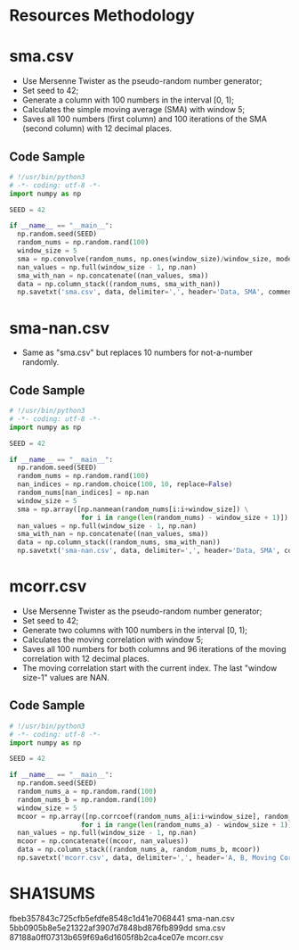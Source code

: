 # Resources Methodology

# sma.csv
* Use Mersenne Twister as the pseudo-random number generator;  
* Set seed to 42;  
* Generate a column with 100 numbers in the interval [0, 1);  
* Calculates the simple moving average (SMA) with window 5;  
* Saves all 100 numbers (first column) and 100 iterations of the SMA (second column) with 12 decimal places.  

## Code Sample  
```python
# !/usr/bin/python3
# -*- coding: utf-8 -*-
import numpy as np

SEED = 42

if __name__ == "__main__":
  np.random.seed(SEED)
  random_nums = np.random.rand(100) 
  window_size = 5
  sma = np.convolve(random_nums, np.ones(window_size)/window_size, mode='valid')
  nan_values = np.full(window_size - 1, np.nan) 
  sma_with_nan = np.concatenate((nan_values, sma))
  data = np.column_stack((random_nums, sma_with_nan))
  np.savetxt('sma.csv', data, delimiter=',', header='Data, SMA', comments='', fmt='%.12f')
```

# sma-nan.csv  
* Same as "sma.csv" but replaces 10 numbers for not-a-number randomly.  
## Code Sample
```python
# !/usr/bin/python3
# -*- coding: utf-8 -*-
import numpy as np

SEED = 42

if __name__ == "__main__":
  np.random.seed(SEED)
  random_nums = np.random.rand(100) 
  nan_indices = np.random.choice(100, 10, replace=False)
  random_nums[nan_indices] = np.nan
  window_size = 5
  sma = np.array([np.nanmean(random_nums[i:i+window_size]) \
                  for i in range(len(random_nums) - window_size + 1)])
  nan_values = np.full(window_size - 1, np.nan) 
  sma_with_nan = np.concatenate((nan_values, sma))
  data = np.column_stack((random_nums, sma_with_nan))
  np.savetxt('sma-nan.csv', data, delimiter=',', header='Data, SMA', comments='', fmt='%.12f')
```

# mcorr.csv  
* Use Mersenne Twister as the pseudo-random number generator;  
* Set seed to 42;  
* Generate two columns with 100 numbers in the interval [0, 1);  
* Calculates the moving correlation with window 5;  
* Saves all 100 numbers for both columns and 96 iterations of the moving correlation with 12 decimal places. 
* The moving correlation start with the current index. The last "window size-1" values are NAN. 

## Code Sample
```python
# !/usr/bin/python3
# -*- coding: utf-8 -*-
import numpy as np

SEED = 42

if __name__ == "__main__":
  np.random.seed(SEED)
  random_nums_a = np.random.rand(100) 
  random_nums_b = np.random.rand(100) 
  window_size = 5
  mcoor = np.array([np.corrcoef(random_nums_a[i:i+window_size], random_nums_b[i:i+window_size])[0, 1] \
                  for i in range(len(random_nums_a) - window_size + 1)])
  nan_values = np.full(window_size - 1, np.nan) 
  mcoor = np.concatenate((mcoor, nan_values))
  data = np.column_stack((random_nums_a, random_nums_b, mcoor))
  np.savetxt('mcorr.csv', data, delimiter=',', header='A, B, Moving Correlation A and B', comments='', fmt='%.12f')
```


# SHA1SUMS
fbeb357843c725cfb5efdfe8548c1d41e7068441  sma-nan.csv
5bb0905b8e5e21322af3907d7848bd876fb899dd  sma.csv
87188a0ff07313b659f69a6d1605f8b2ca4ce07e  mcorr.csv
